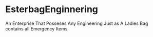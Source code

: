 # EsterbagEnginnering
An Enterprise That Posseses Any Engineering Just as A Ladies Bag contains all Emergency Items
